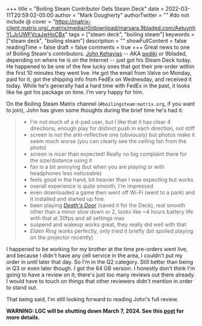 +++
title = "Boiling Steam Contributor Gets Steam Deck"
date = 2022-03-11T20:59:02-05:00
author = "Mark Dougherty"
authorTwitter = "" #do not include @
cover = "https://matrix-client.matrix.org/_matrix/media/r0/download/marsara.9bladed.com/AetuynhYLJcUWFVcaJwHoCBx"
tags = ["steam deck", "boiling steam"]
keywords = ["steam deck", "boiling steam"]
description = ""
showFullContent = false
readingTime = false
draft = false
comments = true
+++
Great news to one of Boiling Steam's contributors. [John Kehayias](https://9bladed.com/about/) -- AKA [podiki](https://boilingsteam.com/author/podiki/) or 9bladed, depending on where he is on the Internet -- just got his Steam Deck today. He happened to be one of the few lucky ones that got their pre-order within the first 10 minutes they went live. He got the email from Valve on Monday, paid for it, got the shipping info from FedEx on Wednesday, and received it today. While he's generally had a hard time with FedEx in the past, it looks like he got his package on time. I'm very happy for him.

On the Boiling Steam Matrix channel (`#boilingsteam:matrix.org`, if you want to join), John has given some thoughts during the brief time he's had it:
> - I'm not much of a d-pad user, but I like that it has clear 4 directions, enough play for distinct push in each direction, not stiff
> - screen is not the anti-reflective one (obviously) but photos make it seem much worse (you can clearly see the ceiling fan from the photo)
> - screen is nicer than expected! Really no big complaint there for the size/distance using it
> - fan is a bit annoying (but when you are playing or with headphones less noticeable)
> - feels good in the hand, bit heavier than I was expecting but works
> - overall experience is quite smooth, I'm impressed
> - even downloaded a game then went off Wi-Fi (went to a park) and it installed and started up fine
> - been playing [*Death's Door*](https://store.steampowered.com/app/894020/Deaths_Door/) (saved it for the Deck), real smooth other than a minor slow down or 2, looks like ~4 hours battery life with that at 30fps and all settings max
> - suspend and wakeup works great, they really did well with that
> - *Elden Ring* works perfectly, only tried it briefly (bit spoiled playing on the projector recently)

I happened to be working for my brother at the time pre-orders went live, and because I didn't have any cell service in the area, I couldn't put my order in until later that day. So I'm in the Q2 category. Still better than being in Q3 or even later though. I got the 64 GB version. I honestly don't think I'm going to have a review on it; there's just too many reviews out there already. I would have to touch on things that other reviewers didn't mention in order to stand out.

That being said, I'm still looking forward to reading John's full review.

**WARNING: LGC will be shutting down March 7, 2024. See this [post](https://linuxgamingcentral.com/posts/the-end-of-lgc/) for more details.**
